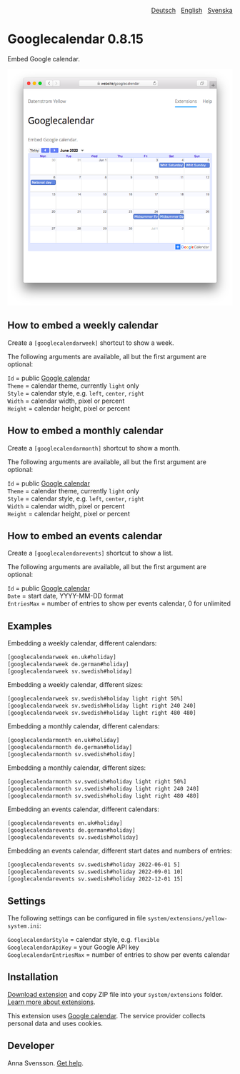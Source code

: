 <p align="right"><a href="README-de.md">Deutsch</a> &nbsp; <a href="README.md">English</a> &nbsp; <a href="README-sv.md">Svenska</a></p>

# Googlecalendar 0.8.15

Embed Google calendar.

<p align="center"><img src="googlecalendar-screenshot.png?raw=true" alt="Screenshot"></p>

## How to embed a weekly calendar

Create a `[googlecalendarweek]` shortcut to show a week.

The following arguments are available, all but the first argument are optional:

`Id` = public [Google calendar](https://calendar.google.com/)  
`Theme` = calendar theme, currently `light` only  
`Style` = calendar style, e.g. `left`, `center`, `right`  
`Width` = calendar width, pixel or percent  
`Height` = calendar height, pixel or percent  

## How to embed a monthly calendar

Create a `[googlecalendarmonth]` shortcut to show a month.

The following arguments are available, all but the first argument are optional:

`Id` = public [Google calendar](https://calendar.google.com/)  
`Theme` = calendar theme, currently `light` only  
`Style` = calendar style, e.g. `left`, `center`, `right`  
`Width` = calendar width, pixel or percent  
`Height` = calendar height, pixel or percent  

## How to embed an events calendar

Create a `[googlecalendarevents]` shortcut to show a list.

The following arguments are available, all but the first argument are optional:

`Id` = public [Google calendar](https://calendar.google.com/)  
`Date` = start date, YYYY-MM-DD format  
`EntriesMax` = number of entries to show per events calendar, 0 for unlimited  

## Examples

Embedding a weekly calendar, different calendars:

    [googlecalendarweek en.uk#holiday]
    [googlecalendarweek de.german#holiday]
    [googlecalendarweek sv.swedish#holiday]

Embedding a weekly calendar, different sizes:

    [googlecalendarweek sv.swedish#holiday light right 50%]
    [googlecalendarweek sv.swedish#holiday light right 240 240]
    [googlecalendarweek sv.swedish#holiday light right 480 480]

Embedding a monthly calendar, different calendars:

    [googlecalendarmonth en.uk#holiday]
    [googlecalendarmonth de.german#holiday]
    [googlecalendarmonth sv.swedish#holiday]

Embedding a monthly calendar, different sizes:

    [googlecalendarmonth sv.swedish#holiday light right 50%]
    [googlecalendarmonth sv.swedish#holiday light right 240 240]
    [googlecalendarmonth sv.swedish#holiday light right 480 480]

Embedding an events calendar, different calendars:

    [googlecalendarevents en.uk#holiday]
    [googlecalendarevents de.german#holiday]
    [googlecalendarevents sv.swedish#holiday]

Embedding an events calendar, different start dates and numbers of entries:

    [googlecalendarevents sv.swedish#holiday 2022-06-01 5]
    [googlecalendarevents sv.swedish#holiday 2022-09-01 10]
    [googlecalendarevents sv.swedish#holiday 2022-12-01 15]

## Settings

The following settings can be configured in file `system/extensions/yellow-system.ini`:

`GooglecalendarStyle` = calendar style, e.g. `flexible`  
`GooglecalendarApiKey` = your Google API key  
`GooglecalendarEntriesMax` = number of entries to show per events calendar  

## Installation

[Download extension](https://github.com/annaesvensson/yellow-googlecalendar/archive/main.zip) and copy ZIP file into your `system/extensions` folder. [Learn more about extensions](https://github.com/annaesvensson/yellow-update).

This extension uses [Google calendar](https://calendar.google.com/). The service provider collects personal data and uses cookies.

## Developer

Anna Svensson. [Get help](https://datenstrom.se/yellow/help/).
